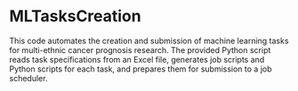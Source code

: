 # MLTasksCreation

This code automates the creation and submission of machine learning tasks for multi-ethnic cancer prognosis research. The provided Python script reads task specifications from an Excel file, generates job scripts and Python scripts for each task, and prepares them for submission to a job scheduler.





